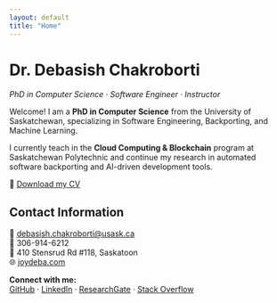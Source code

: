 ```yaml
---
layout: default
title: "Home"
---
```


# Dr. Debasish Chakroborti
_PhD in Computer Science · Software Engineer · Instructor_

Welcome! I am a **PhD in Computer Science** from the University of Saskatchewan, 
specializing in Software Engineering, Backporting, and Machine Learning.  

I currently teach in the **Cloud Computing & Blockchain** program at Saskatchewan Polytechnic 
and continue my research in automated software backporting and AI-driven development tools.  

📄 [Download my CV](cv.pdf)  

## Contact Information
📧 [debasish.chakroborti@usask.ca](mailto:debasish.chakroborti@usask.ca)  
📱 306-914-6212  
📍 410 Stensrud Rd #118, Saskatoon  
🌐 [joydeba.com](https://www.joydeba.com/)  

**Connect with me:**  
[GitHub](https://github.com/joydeba) · [LinkedIn](https://www.linkedin.com/in/joydeba) · [ResearchGate](https://www.researchgate.net/profile/Debasish-Chakroborti) · [Stack Overflow](https://www.stackoverflow.com/users/1797926/joydeba)